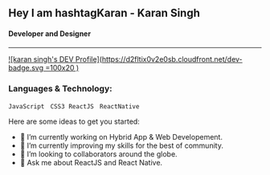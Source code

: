 
## Hey I am  hashtagKaran - Karan Singh 
#### Developer and Designer
---
[![karan singh's DEV Profile](https://d2fltix0v2e0sb.cloudfront.net/dev-badge.svg =100x20 )](https://dev.to/hashtagkaran)

### Languages & Technology:
`JavaScript`  &nbsp;  `CSS3`&nbsp;  `ReactJS` &nbsp; `ReactNative`

Here are some ideas to get you started:

- 🔭 I’m currently working on Hybrid App & Web Developement.
- 🌱 I’m currently improving my skills for the best of community.
- 👯 I’m looking to collaborators around the globe.
- 💬 Ask me about ReactJS and React Native.

